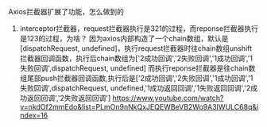 Axios拦截器扩展了功能，怎么做到的

1. interceptor拦截器，request拦截器执行是321的过程，而reponse拦截器执行是123的过程，为啥？
    因为axios内部构造了一个chain数组，默认是[dispatchRequest, undefined]，执行request拦截器时往chain数组unshift拦截器回调函数，执行后chain数组为['2成功回调','2失败回调','1成功回调','1失败回调',dispatchRequest, undefined]
    而执行reponse拦截器是往chain数组尾部push拦截器回调函数,执行后是['2成功回调','2失败回调','1成功回调','1失败回调',dispatchRequest, undefined,'1成功返回回调','1失败返回回调','2成功返回回调','2失败返回回调']
    https://www.youtube.com/watch?v=nkdOf2mmEdo&list=PLmOn9nNkQxJEQEWBeVB2Wo9A3IWULC68q&index=16
    

